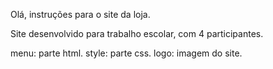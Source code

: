 Olá, instruções para o site da loja.

Site desenvolvido para trabalho escolar, com 4 participantes.

menu: parte html.
style: parte css.
logo: imagem do site.
